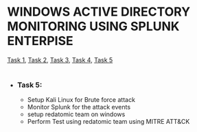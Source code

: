 # WINDOWS ACTIVE DIRECTORY MONITORING USING SPLUNK ENTERPISE
[Task 1](https://github.com/rajeevlraman/SIEM/edit/main/assets/AD_Project_task1.md), [Task 2](https://github.com/rajeevlraman/SIEM/blob/main/assets/AD_project_task2.md), [Task 3](https://github.com/rajeevlraman/SIEM/blob/main/assets/AD_Project_task3.md), [Task 4](https://github.com/rajeevlraman/SIEM/blob/main/assets/AD_Project_task4.md), [Task 5](https://github.com/rajeevlraman/SIEM/blob/main/assets/AD_Project_task5.md)<br><br>


- ### Task 5:
     - Setup Kali Linux for Brute force attack
     - Monitor Splunk for the attack events
     - setup redatomic team on windows
     - Perform Test using redatomic team using MITRE ATT&CK <br><br>


     
